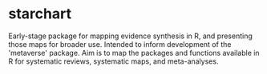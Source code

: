 # starchart
Early-stage package for mapping evidence synthesis in R, and presenting those maps for broader use. Intended to inform development of the 'metaverse' package. Aim is to map the packages and functions available in R for systematic reviews, systematic maps, and meta-analyses.